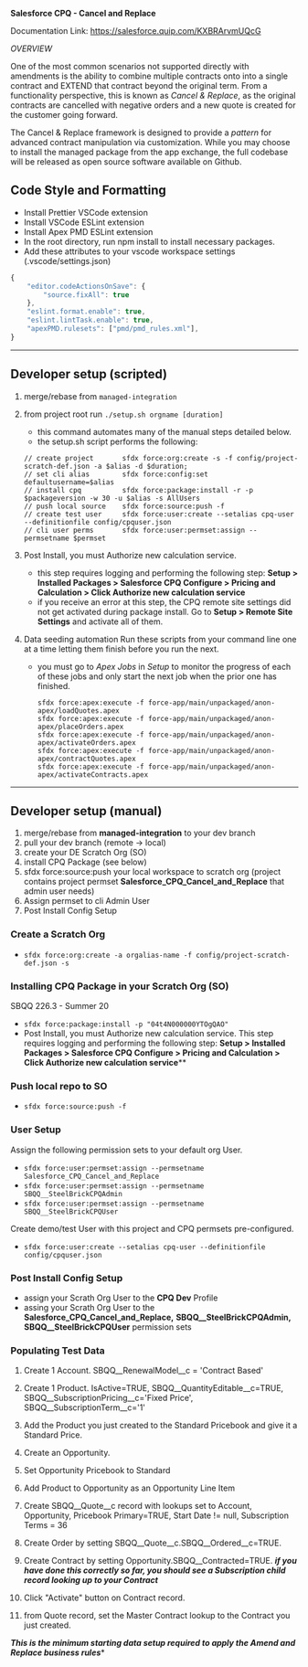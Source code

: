 **Salesforce CPQ - Cancel and Replace**

Documentation Link: https://salesforce.quip.com/KXBRArvmUQcG

*OVERVIEW*

One of the most common scenarios not supported directly with amendments is the ability to combine multiple contracts onto into a single contract and EXTEND that contract beyond the original term. From a functionality perspective, this is known as *Cancel & Replace*, as the original contracts are cancelled with negative orders and a new quote is created for the customer going forward.

The Cancel & Replace framework is designed to provide a *pattern* for advanced contract manipulation via customization. While you may choose to install the managed package from the app exchange, the full codebase will be released as open source software available on Github.


## Code Style and Formatting

- Install Prettier VSCode extension
- Install VSCode ESLint extension
- Install Apex PMD ESLint extension
- In the root directory, run npm install to install necessary packages.
- Add these attributes to your vscode workspace settings (.vscode/settings.json)

```javascript
{
    "editor.codeActionsOnSave": {
        "source.fixAll": true
    },
    "eslint.format.enable": true,
    "eslint.lintTask.enable": true,
    "apexPMD.rulesets": ["pmd/pmd_rules.xml"],
}
```
---
## Developer setup (scripted)

1. merge/rebase from `managed-integration`
2. from project root run `./setup.sh orgname [duration]`
    - this command automates many of the manual steps detailed below.
    - the setup.sh script performs the following:

    ```
    // create project       sfdx force:org:create -s -f config/project-scratch-def.json -a $alias -d $duration;
    // set cli alias        sfdx force:config:set defaultusername=$alias
    // install cpq          sfdx force:package:install -r -p $packageversion -w 30 -u $alias -s AllUsers
    // push local source    sfdx force:source:push -f
    // create test user     sfdx force:user:create --setalias cpq-user --definitionfile config/cpquser.json
    // cli user perms       sfdx force:user:permset:assign --permsetname $permset
    ```

3. Post Install, you must Authorize new calculation service.  
    - this step requires logging and performing the following step:
**Setup > Installed Packages > Salesforce CPQ Configure > Pricing and Calculation > Click Authorize new calculation service**
    - if you receive an error at this step, the CPQ remote site settings did not get activated during package install.  Go to **Setup > Remote Site Settings** and activate all of them.
4. Data seeding automation
    Run these scripts from your command line one at a time letting them finish before you run the next.
    - you must go to *Apex Jobs* in *Setup* to monitor the progress of each of these jobs and only start the next job when the prior one has finished.    
        ```
        sfdx force:apex:execute -f force-app/main/unpackaged/anon-apex/loadQuotes.apex 
        sfdx force:apex:execute -f force-app/main/unpackaged/anon-apex/placeOrders.apex
        sfdx force:apex:execute -f force-app/main/unpackaged/anon-apex/activateOrders.apex
        sfdx force:apex:execute -f force-app/main/unpackaged/anon-apex/contractQuotes.apex
        sfdx force:apex:execute -f force-app/main/unpackaged/anon-apex/activateContracts.apex
        ```
---

## Developer setup (manual)

1. merge/rebase from **managed-integration** to your dev branch
2. pull your dev branch (remote -> local)
3. create your DE Scratch Org (SO)
4. install CPQ Package (see below)
6. sfdx force:source:push your local workspace to scratch org (project contains project permset **Salesforce_CPQ_Cancel_and_Replace** that admin user needs)
7. Assign permset to cli Admin User
8. Post Install Config Setup

### Create a Scratch Org

- `sfdx force:org:create -a orgalias-name -f config/project-scratch-def.json -s`

### Installing CPQ Package in your Scratch Org (SO)

SBQQ 226.3 - Summer 20

- `sfdx force:package:install -p "04t4N000000YTOgQAO"`
- Post Install, you must Authorize new calculation service.  This step requires logging and performing the following step: **Setup > Installed Packages > Salesforce CPQ Configure > Pricing and Calculation > Click Authorize new calculation service****

### Push local repo to SO

- `sfdx force:source:push -f`

### User Setup

Assign the following permission sets to your default org User.

- `sfdx force:user:permset:assign --permsetname Salesforce_CPQ_Cancel_and_Replace`
- `sfdx force:user:permset:assign --permsetname SBQQ__SteelBrickCPQAdmin`
- `sfdx force:user:permset:assign --permsetname SBQQ__SteelBrickCPQUser`

Create demo/test User with this project and CPQ permsets pre-configured.

- `sfdx force:user:create --setalias cpq-user --definitionfile config/cpquser.json`

### Post Install Config Setup

- assign your Scrath Org User to the **CPQ Dev** Profile
- assing your Scrath Org User to the **Salesforce_CPQ_Cancel_and_Replace,**
     **SBQQ__SteelBrickCPQAdmin,** **SBQQ__SteelBrickCPQUser** permission sets
  
### Populating Test Data

1. Create 1 Account.  SBQQ__RenewalModel__c = 'Contract Based'
2. Create 1 Product.  IsActive=TRUE, SBQQ__QuantityEditable__c=TRUE, SBQQ__SubscriptionPricing__c='Fixed Price', SBQQ__SubscriptionTerm__c='1'
3. Add the Product you just created to the Standard Pricebook and give it a Standard Price.
4. Create an Opportunity.
5. Set Opportunity Pricebook to Standard
6. Add Product to Opportunity as an Opportunity Line Item
7. Create SBQQ__Quote__c record with lookups set to Account, Opportunity, Pricebook Primary=TRUE, Start Date != null, Subscription Terms = 36
8. Create Order by setting SBQQ__Quote__c.SBQQ__Ordered__c=TRUE.
9. Create Contract by setting Opportunity.SBQQ__Contracted=TRUE.
***if you have done this correctly so far, you should see a Subscription child record looking up to your Contract***

10. Click "Activate" button on Contract record.
11. from Quote record, set the Master Contract lookup to the Contract you just created.

***This is the minimum starting data setup required to apply the Amend and Replace business rules****
